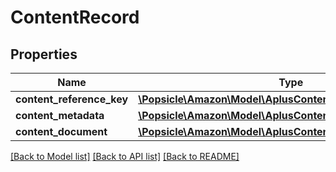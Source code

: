 # ContentRecord

## Properties
Name | Type | Description | Notes
------------ | ------------- | ------------- | -------------
**content_reference_key** | [**\Popsicle\Amazon\Model\AplusContent\ContentReferenceKey**](ContentReferenceKey.md) |  | 
**content_metadata** | [**\Popsicle\Amazon\Model\AplusContent\ContentMetadata**](ContentMetadata.md) |  | [optional] 
**content_document** | [**\Popsicle\Amazon\Model\AplusContent\ContentDocument**](ContentDocument.md) |  | [optional] 

[[Back to Model list]](../../README.md#documentation-for-models) [[Back to API list]](../../README.md#documentation-for-api-endpoints) [[Back to README]](../../README.md)

